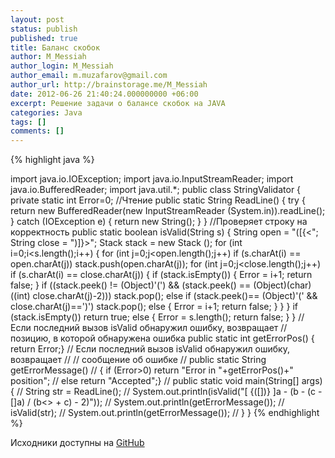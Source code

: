 ```yaml
---
layout: post
status: publish
published: true
title: Баланс скобок
author: M_Messiah
author_login: M_Messiah
author_email: m.muzafarov@gmail.com
author_url: http://brainstorage.me/M_Messiah
date: 2012-06-26 21:40:24.000000000 +06:00
excerpt: Решение задачи о балансе скобок на JAVA
categories: Java
tags: []
comments: []
---
```



{% highlight java %}

import java.io.IOException;
import java.io.InputStreamReader;
import java.io.BufferedReader;
import java.util.*;
public class StringValidator {
	private static int Error=0;
	//Чтение
	public static String ReadLine() {
		try {
			return new BufferedReader(new InputStreamReader (System.in)).readLine();
		} catch (IOException e) {
			return new String();
		}
	}
	//Проверяет строку на корректность
    public static boolean isValid(String s) {
            String open = "([{<";
            String close = ")]}>";
            Stack stack = new Stack ();
            for (int i=0;i<s.length();i++)
            {
                    for (int j=0;j<open.length();j++)
                            if (s.charAt(i) == open.charAt(j))
                                    stack.push(open.charAt(j)); 
                    for (int j=0;j<close.length();j++)
                            if (s.charAt(i) == close.charAt(j)) {
                                    if (stack.isEmpty()) {
                                        Error = i+1;
                                        return false;
                                    }
                                    if ((stack.peek() != (Object)'(') &&
                                    	(stack.peek() == (Object)(char)((int) close.charAt(j)-2)))
                                            stack.pop();
                                    else if (stack.peek()== (Object)'(' &&
                                    		 close.charAt(j)==')')
                                            stack.pop();
                                    else {
                                            Error = i+1;
                                            return false;
                                    }
                            }
            }
            if (stack.isEmpty()) return true;
            else {
                    Error = s.length();
                    return false;
            }
    }
    // Если последний вызов isValid обнаружил ошибку, возвращает
    // позицию, в которой обнаружена ошибка
    public static int getErrorPos() { return Error;}
    // Если последний вызов isValid обнаружил ошибку, возвращает
    //          // сообщение об ошибке
    //  public static String getErrorMessage()
    //  { if (Error>0) return "Error in "+getErrorPos()+" position";
    //  else return "Accepted";}
    // public static void main(String[] args){
    //  String str = ReadLine();
    //  System.out.println(isValid("[ {([])} ]a - (b - (c - []a) / (b<> + c) - 2)"));
    //  System.out.println(getErrorMessage());
    //  isValid(str);
    //  System.out.println(getErrorMessage());
    //  }
}
{% endhighlight %}

Исходники доступны на [GitHub](https://github.com/m-muzafarov/java_course/blob/master/StringValidator.java)
